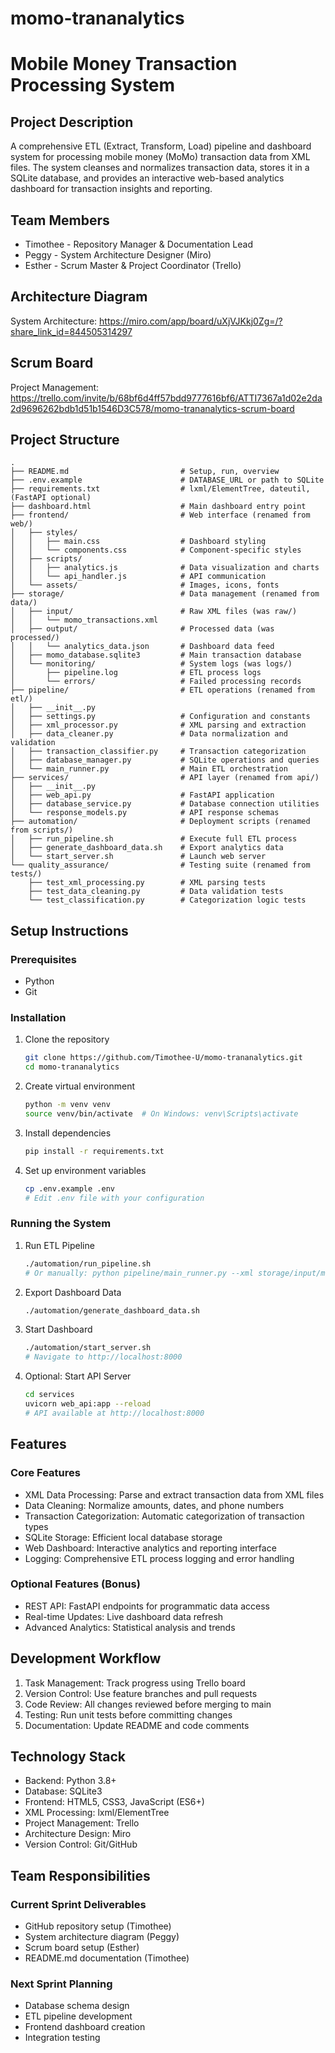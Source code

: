 # momo-trananalytics
# Mobile Money Transaction Processing System

## Project Description
A comprehensive ETL (Extract, Transform, Load) pipeline and dashboard system for processing mobile money (MoMo) transaction data from XML files. The system cleanses and normalizes transaction data, stores it in a SQLite database, and provides an interactive web-based analytics dashboard for transaction insights and reporting.

## Team Members
- Timothee - Repository Manager & Documentation Lead
- Peggy - System Architecture Designer (Miro)
- Esther - Scrum Master & Project Coordinator (Trello)

## Architecture Diagram
System Architecture: https://miro.com/app/board/uXjVJKkj0Zg=/?share_link_id=844505314297
## Scrum Board
Project Management: https://trello.com/invite/b/68bf6d4ff57bdd9777616bf6/ATTI7367a1d02e2da2d9696262bdb1d51b1546D3C578/momo-trananalytics-scrum-board

## Project Structure
```
.
├── README.md                         # Setup, run, overview
├── .env.example                      # DATABASE_URL or path to SQLite
├── requirements.txt                  # lxml/ElementTree, dateutil, (FastAPI optional)
├── dashboard.html                    # Main dashboard entry point
├── frontend/                         # Web interface (renamed from web/)
│   ├── styles/
│   │   ├── main.css                  # Dashboard styling
│   │   └── components.css            # Component-specific styles
│   ├── scripts/
│   │   ├── analytics.js              # Data visualization and charts
│   │   └── api_handler.js            # API communication
│   └── assets/                       # Images, icons, fonts
├── storage/                          # Data management (renamed from data/)
│   ├── input/                        # Raw XML files (was raw/)
│   │   └── momo_transactions.xml
│   ├── output/                       # Processed data (was processed/)
│   │   └── analytics_data.json       # Dashboard data feed
│   ├── momo_database.sqlite3         # Main transaction database
│   └── monitoring/                   # System logs (was logs/)
│       ├── pipeline.log              # ETL process logs
│       └── errors/                   # Failed processing records
├── pipeline/                         # ETL operations (renamed from etl/)
│   ├── __init__.py
│   ├── settings.py                   # Configuration and constants
│   ├── xml_processor.py              # XML parsing and extraction
│   ├── data_cleaner.py               # Data normalization and validation
│   ├── transaction_classifier.py     # Transaction categorization
│   ├── database_manager.py           # SQLite operations and queries
│   └── main_runner.py                # Main ETL orchestration
├── services/                         # API layer (renamed from api/)
│   ├── __init__.py
│   ├── web_api.py                    # FastAPI application
│   ├── database_service.py           # Database connection utilities
│   └── response_models.py            # API response schemas
├── automation/                       # Deployment scripts (renamed from scripts/)
│   ├── run_pipeline.sh               # Execute full ETL process
│   ├── generate_dashboard_data.sh    # Export analytics data
│   └── start_server.sh               # Launch web server
└── quality_assurance/                # Testing suite (renamed from tests/)
    ├── test_xml_processing.py        # XML parsing tests
    ├── test_data_cleaning.py         # Data validation tests
    └── test_classification.py        # Categorization logic tests
```

## Setup Instructions

### Prerequisites
- Python
- Git

### Installation
1. Clone the repository
   ```bash
   git clone https://github.com/Timothee-U/momo-trananalytics.git
   cd momo-trananalytics
   ```

2. Create virtual environment
   ```bash
   python -m venv venv
   source venv/bin/activate  # On Windows: venv\Scripts\activate
   ```

3. Install dependencies
   ```bash
   pip install -r requirements.txt
   ```

4. Set up environment variables
   ```bash
   cp .env.example .env
   # Edit .env file with your configuration
   ```

### Running the System

1. Run ETL Pipeline
   ```bash
   ./automation/run_pipeline.sh
   # Or manually: python pipeline/main_runner.py --xml storage/input/momo_transactions.xml
   ```

2. Export Dashboard Data
   ```bash
   ./automation/generate_dashboard_data.sh
   ```

3. Start Dashboard
   ```bash
   ./automation/start_server.sh
   # Navigate to http://localhost:8000
   ```

4. Optional: Start API Server
   ```bash
   cd services
   uvicorn web_api:app --reload
   # API available at http://localhost:8000
   ```

## Features

### Core Features
- XML Data Processing: Parse and extract transaction data from XML files
- Data Cleaning: Normalize amounts, dates, and phone numbers
- Transaction Categorization: Automatic categorization of transaction types
- SQLite Storage: Efficient local database storage
- Web Dashboard: Interactive analytics and reporting interface
- Logging: Comprehensive ETL process logging and error handling

### Optional Features (Bonus)
- REST API: FastAPI endpoints for programmatic data access
- Real-time Updates: Live dashboard data refresh
- Advanced Analytics: Statistical analysis and trends

## Development Workflow

1. Task Management: Track progress using Trello board
2. Version Control: Use feature branches and pull requests
3. Code Review: All changes reviewed before merging to main
4. Testing: Run unit tests before committing changes
5. Documentation: Update README and code comments

## Technology Stack

- Backend: Python 3.8+
- Database: SQLite3
- Frontend: HTML5, CSS3, JavaScript (ES6+)
- XML Processing: lxml/ElementTree
- Project Management: Trello
- Architecture Design: Miro
- Version Control: Git/GitHub

## Team Responsibilities

### Current Sprint Deliverables
- GitHub repository setup (Timothee)
- System architecture diagram (Peggy)
- Scrum board setup (Esther)
- README.md documentation (Timothee)

### Next Sprint Planning
- Database schema design
- ETL pipeline development
- Frontend dashboard creation
- Integration testing


